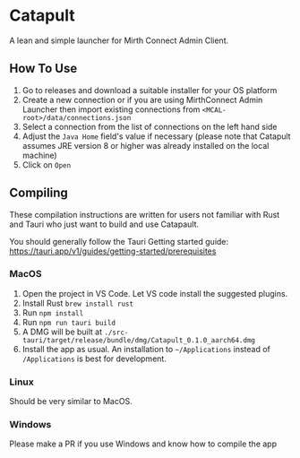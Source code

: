 # Catapult
A lean and simple launcher for Mirth Connect Admin Client.

## How To Use
1. Go to releases and download a suitable installer for your OS platform
2. Create a new connection or if you are using MirthConnect Admin Launcher then import existing connections from `<MCAL-root>/data/connections.json`
3. Select a connection from the list of connections on the left hand side
4. Adjust the `Java Home` field's value if necessary (please note that Catapult assumes JRE version 8 or higher was already installed on the local machine)
4. Click on `Open`

## Compiling

These compilation instructions are written for users not familiar with Rust and Tauri who just want to build and use Catapault.

You should generally follow the Tauri Getting started guide: https://tauri.app/v1/guides/getting-started/prerequisites

### MacOS

1. Open the project in VS Code. Let VS code install the suggested plugins.
1. Install Rust `brew install rust`
1. Run `npm install`
1. Run `npm run tauri build`
1. A DMG will be built at `./src-tauri/target/release/bundle/dmg/Catapult_0.1.0_aarch64.dmg`
1. Install the app as usual. An installation to `~/Applications` instead of `/Applications` is best for development.

### Linux

Should be very similar to MacOS.

### Windows 

Please make a PR if you use Windows and know how to compile the app